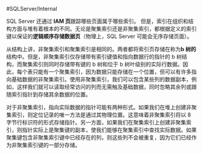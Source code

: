#SQLServer/Internal 

SQL Server 还通过 **IAM 页**跟踪哪些页面属于哪些索引。
但是，索引在组织和结构方面与堆有着根本的不同。无论是聚集索引还是非聚集索引，都根据定义的索引键以保证的**逻辑顺序存储数据页**（物理上，SQL Server 可能会无序存储页面）。

从结构上讲，非聚集索引和聚集索引是相同的。两者都将索引页存储在称为**b 树的**结构中。但是，非聚集索引仅存储带有索引键值和指向数据行的指针的 b 树结构，而聚集索引则同时存储带有键的 b 树和位于 b 树叶级别的实际行数据。因此，每个表只能有一个聚集索引，因为数据只能存储在一个位置，但可以有许多指向基础数据的非聚集索引。使用非聚集索引，我们可以包含某些列的数据副本，例如，这样我们就可以读取经常访问的列而无需触及基础数据，同时忽略其余列或跟随索引指针到存储其余数据的位置。

对于非聚集索引，指向实际数据的指针可能有两种形式。如果我们在堆上创建非聚集索引，则定位记录的唯一方法是通过其物理位置。这意味着非聚集索引将以 8 字节行标识符的形式存储指针。另一方面，如果我们在聚集索引上创建非聚集索引，则指针实际上是聚集键的副本，使我们能够在聚集索引中查找实际数据。如果聚集键包含非聚集索引键中已经存在的列，则这些列不会被重复，因为它们已经作为非聚集索引键的一部分存储。